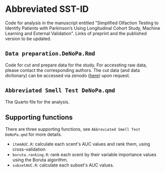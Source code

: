 # Abbreviated SST-ID

Code for analysis in the manuscript entitled "Simplified Olfaction Testing to Identify Patients with Parkinson’s Using Longitudinal Cohort Study, Machine Learning and External Validation". Links of preprint and the published version to be updated.

## `Data preparation.DeNoPa.Rmd`

Code for cut and prepare data for the study. For accessting raw data, please contact the corresponding authors. The cut data (and data dictionary) can be accessed via zenodo ([here](https://zenodo.org/records/10979200)) upon request.

## `Abbreviated Smell Test DeNoPa.qmd`

The Quarto file for the analysis.

## Supporting functions

There are three supporting functions, see `Abbreviated Smell Test DeNoPa.qmd` for more details.

- `itemAUC.R`: calculate each scent's AUC values and rank them, using cross-validation
- `boruta.ranking.R`: rank each scent by their variable importance values using the Boruta algorithm.
- `subsetAUC.R`: calculate each subset's AUC values.

